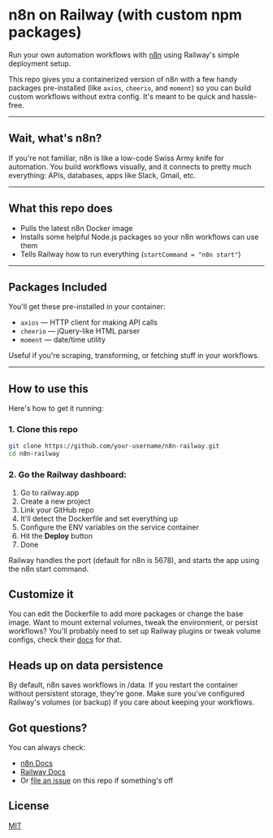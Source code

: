 # n8n on Railway (with custom npm packages)

Run your own automation workflows with [n8n](https://n8n.io/) using Railway's simple deployment setup.

This repo gives you a containerized version of n8n with a few handy packages pre-installed (like `axios`, `cheerio`, and `moment`) so you can build custom workflows without extra config. It's meant to be quick and hassle-free.

---

## Wait, what's n8n?

If you're not familiar, n8n is like a low-code Swiss Army knife for automation. You build workflows visually, and it connects to pretty much everything: APIs, databases, apps like Slack, Gmail, etc.

---

## What this repo does

- Pulls the latest n8n Docker image
- Installs some helpful Node.js packages so your n8n workflows can use them
- Tells Railway how to run everything (`startCommand = "n8n start"`)

---

## Packages Included

You'll get these pre-installed in your container:

- `axios` — HTTP client for making API calls
- `cheerio` — jQuery-like HTML parser
- `moment` — date/time utility

Useful if you're scraping, transforming, or fetching stuff in your workflows.

---

## How to use this

Here's how to get it running:

### 1. Clone this repo

```bash
git clone https://github.com/your-username/n8n-railway.git
cd n8n-railway
```

### 2. Go the Railway dashboard:

1. Go to railway.app
2. Create a new project
3. Link your GitHub repo
4. It'll detect the Dockerfile and set everything up
5. Configure the ENV variables on the service container
6. Hit the **Deploy** button
7. Done

Railway handles the port (default for n8n is 5678), and starts the app using the n8n start command.

## Customize it
You can edit the Dockerfile to add more packages or change the base image.
Want to mount external volumes, tweak the environment, or persist workflows? You'll probably need to set up Railway plugins or tweak volume configs, check their [docs](https://docs.railway.com/) for that.

## Heads up on data persistence
By default, n8n saves workflows in /data. If you restart the container without persistent storage, they're gone.
Make sure you've configured Railway's volumes (or backup) if you care about keeping your workflows.

## Got questions?
You can always check:

- [n8n Docs](https://docs.n8n.io/)
- [Railway Docs](https://docs.railway.com/)
- Or [file an issue](https://github.com/maneja81/n8n-railway/issues) on this repo if something's off

## License
[MIT](https://mit-license.org/)
